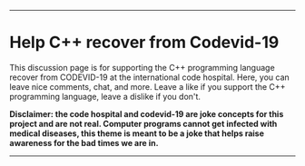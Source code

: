 ***

# Help C++ recover from Codevid-19

This discussion page is for supporting the C++ programming language recover from CODEVID-19 at the international code hospital. Here, you can leave nice comments, chat, and more. Leave a like if you support the C++ programming language, leave a dislike if you don't.

**Disclaimer: the code hospital and codevid-19 are joke concepts for this project and are not real. Computer programs cannot get infected with medical diseases, this theme is meant to be a joke that helps raise awareness for the bad times we are in.**

***
